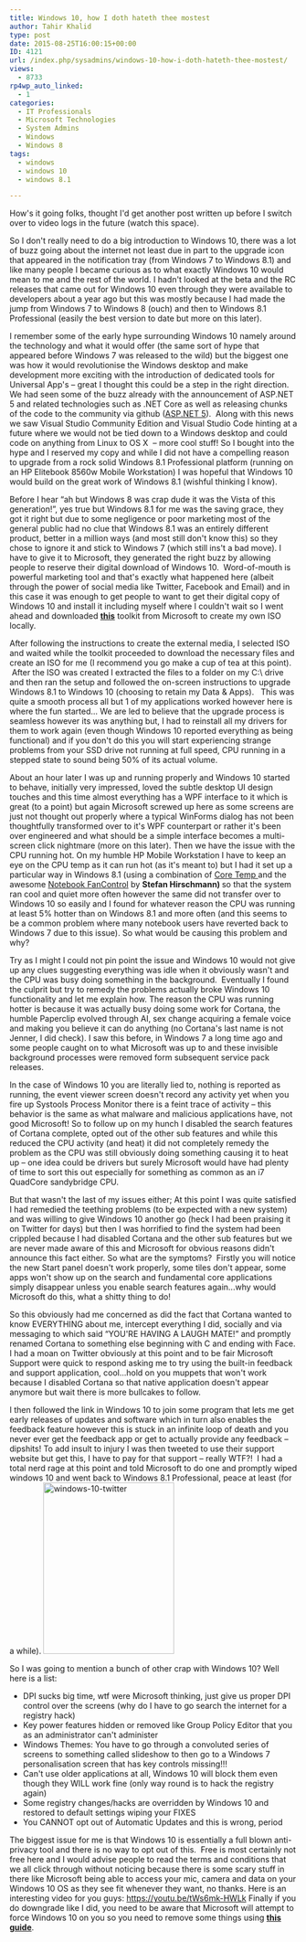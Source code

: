 ```yaml
---
title: Windows 10, how I doth hateth thee mostest
author: Tahir Khalid
type: post
date: 2015-08-25T16:00:15+00:00
ID: 4121
url: /index.php/sysadmins/windows-10-how-i-doth-hateth-thee-mostest/
views:
  - 8733
rp4wp_auto_linked:
  - 1
categories:
  - IT Professionals
  - Microsoft Technologies
  - System Admins
  - Windows
  - Windows 8
tags:
  - windows
  - windows 10
  - windows 8.1

---
```

How's it going folks, thought I'd get another post written up before I switch over to video logs in the future (watch this space).

So I don't really need to do a big introduction to Windows 10, there was a lot of buzz going about the internet not least due in part to the upgrade icon that appeared in the notification tray (from Windows 7 to Windows 8.1) and like many people I became curious as to what exactly Windows 10 would mean to me and the rest of the world. I hadn't looked at the beta and the RC releases that came out for Windows 10 even through they were available to developers about a year ago but this was mostly because I had made the jump from Windows 7 to Windows 8 (ouch) and then to Windows 8.1 Professional (easily the best version to date but more on this later).

I remember some of the early hype surrounding Windows 10 namely around the technology and what it would offer (the same sort of hype that appeared before Windows 7 was released to the wild) but the biggest one was how it would revolutionise the Windows desktop and make development more exciting with the introduction of dedicated tools for Universal App's – great I thought this could be a step in the right direction. We had seen some of the buzz already with the announcement of ASP.NET 5 and related technologies such as .NET Core as well as releasing chunks of the code to the community via github (<a title="Announcing ASP.NET 5" href="http://www.hanselman.com/blog/AnnouncingNET2015NETAsOpenSourceNETOnMacAndLinuxAndVisualStudioCommunity.aspx" target="_blank">ASP.NET 5</a>).  Along with this news we saw Visual Studio Community Edition and Visual Studio Code hinting at a future where we would not be tied down to a Windows desktop and could code on anything from Linux to OS X  – more cool stuff! So I bought into the hype and I reserved my copy and while I did not have a compelling reason to upgrade from a rock solid Windows 8.1 Professional platform (running on an HP Elitebook 8560w Mobile Workstation) I was hopeful that Windows 10 would build on the great work of Windows 8.1 (wishful thinking I know).

Before I hear “ah but Windows 8 was crap dude it was the Vista of this generation!”, yes true but Windows 8.1 for me was the saving grace, they got it right but due to some negligence or poor marketing most of the general public had no clue that Windows 8.1 was an entirely different product, better in a million ways (and most still don't know this) so they chose to ignore it and stick to Windows 7 (which still ins't a bad move). I have to give it to Microsoft, they generated the right buzz by allowing people to reserve their digital download of Windows 10.  Word-of-mouth is powerful marketing tool and that's exactly what happened here (albeit through the power of social media like Twitter, Facebook and Email) and in this case it was enough to get people to want to get their digital copy of Windows 10 and install it including myself where I couldn't wait so I went ahead and downloaded <a title="Windows 10 Download Toolkit" href="https://www.microsoft.com/en-us/software-download/windows10" target="_blank"><strong>this</strong></a> toolkit from Microsoft to create my own ISO locally.

After following the instructions to create the external media, I selected ISO and waited while the toolkit proceeded to download the necessary files and create an ISO for me (I recommend you go make a cup of tea at this point).  After the ISO was created I extracted the files to a folder on my C:\ drive and then ran the setup and followed the on-screen instructions to upgrade Windows 8.1 to Windows 10 (choosing to retain my Data & Apps).   This was quite a smooth process all but 1 of my applications worked however here is where the fun started... We are led to believe that the upgrade process is seamless however its was anything but, I had to reinstall all my drivers for them to work again (even though Windows 10 reported everything as being functional) and if you don't do this you will start experiencing strange problems from your SSD drive not running at full speed, CPU running in a stepped state to sound being 50% of its actual volume.

About an hour later I was up and running properly and Windows 10 started to behave, initially very impressed, loved the subtle desktop UI design touches and this time almost everything has a WPF interface to it which is great (to a point) but again Microsoft screwed up here as some screens are just not thought out properly where a typical WinForms dialog has not been thoughtfully transformed over to it's WPF counterpart or rather it's been over engineered and what should be a simple interface becomes a multi-screen click nightmare (more on this later). Then we have the issue with the CPU running hot. On my humble HP Mobile Workstation I have to keep an eye on the CPU temp as it can run hot (as it's meant to) but I had it set up a particular way in Windows 8.1 (using a combination of <a title="Core Temp" href="http://alcpu.com/CoreTemp/" target="_blank">Core Temp </a>and the awesome <a title="Notebook FanControl" href="https://github.com/hirschmann/nbfc" target="_blank">Notebook FanControl</a> by <span style="font-weight: bold">Stefan Hirschmann) </span>so that the system ran cool and quiet more often however the same did not transfer over to Windows 10 so easily and I found for whatever reason the CPU was running at least 5% hotter than on Windows 8.1 and more often (and this seems to be a common problem where many notebook users have reverted back to Windows 7 due to this issue). So what would be causing this problem and why?

Try as I might I could not pin point the issue and Windows 10 would not give up any clues suggesting everything was idle when it obviously wasn't and the CPU was busy doing something in the background.  Eventually I found the culprit but try to remedy the problems actually broke Windows 10 functionality and let me explain how. The reason the CPU was running hotter is because it was actually busy doing some work for Cortana, the humble Paperclip evolved through AI, sex change acquiring a female voice and making you believe it can do anything (no Cortana's last name is not Jenner, I did check). I saw this before, in Windows 7 a long time ago and some people caught on to what Microsoft was up to and these invisible background processes were removed form subsequent service pack releases.

In the case of Windows 10 you are literally lied to, nothing is reported as running, the event viewer screen doesn't record any activity yet when you fire up Systools Process Monitor there is a feint trace of activity – this behavior is the same as what malware and malicious applications have, not good Microsoft! So to follow up on my hunch I disabled the search features of Cortana complete, opted out of the other sub features and while this reduced the CPU activity (and heat) it did not completely remedy the problem as the CPU was still obviously doing something causing it to heat up – one idea could be drivers but surely Microsoft would have had plenty of time to sort this out especially for something as common as an i7 QuadCore sandybridge CPU.

But that wasn't the last of my issues either; At this point I was quite satisfied I had remedied the teething problems (to be expected with a new system) and was willing to give Windows 10 another go (heck I had been praising it on Twitter for days) but then I was horrified to find the system had been crippled because I had disabled Cortana and the other sub features but we are never made aware of this and Microsoft for obvious reasons didn't announce this fact either. So what are the symptoms?  Firstly you will notice the new Start panel doesn't work properly, some tiles don't appear, some apps won't show up on the search and fundamental core applications simply disappear unless you enable search features again...why would Microsoft do this, what a shitty thing to do!

So this obviously had me concerned as did the fact that Cortana wanted to know EVERYTHING about me, intercept everything I did, socially and via messaging to which said “YOU'RE HAVING A LAUGH MATE!” and promptly renamed Cortana to something else beginning with C and ending with Face. I had a moan on Twitter obviously at this point and to be fair Microsoft Support were quick to respond asking me to try using the built-in feedback and support application, cool...hold on you muppets that won't work because I disabled Cortana so that native application doesn't appear anymore but wait there is more bullcakes to follow.

I then followed the link in Windows 10 to join some program that lets me get early releases of updates and software which in turn also enables the feedback feature however this is stuck in an infinite loop of death and you never ever get the feedback app or get to actually provide any feedback – dipshits! To add insult to injury I was then tweeted to use their support website but get this, I have to pay for that support – really WTF?!  I had a total nerd rage at this point and told Microsoft to do one and promptly wiped windows 10 and went back to Windows 8.1 Professional, peace at least (for a while). [<img class="alignnone size-medium wp-image-4122" src="/wp-content/uploads/2015/08/windows-10-twitter-229x300.png" alt="windows-10-twitter" width="229" height="300" srcset="/wp-content/uploads/2015/08/windows-10-twitter-229x300.png 229w, /wp-content/uploads/2015/08/windows-10-twitter.png 683w" sizes="(max-width: 229px) 100vw, 229px" />][1]

So I was going to mention a bunch of other crap with Windows 10? Well here is a list:

  * DPI sucks big time, wtf were Microsoft thinking, just give us proper DPI control over the screens (why do I have to go search the internet for a registry hack)
  * Key power features hidden or removed like Group Policy Editor that you as an administrator can't administer
  * Windows Themes: You have to go through a convoluted series of screens to something called slideshow to then go to a Windows 7 personalisation screen that has key controls missing!!!
  * Can't use older applications at all, Windows 10 will block them even though they WILL work fine (only way round is to hack the registry again)
  * Some registry changes/hacks are overridden by Windows 10 and restored to default settings wiping your FIXES
  * You CANNOT opt out of Automatic Updates and this is wrong, period

The biggest issue for me is that Windows 10 is essentially a full blown anti-privacy tool and there is no way to opt out of this.  Free is most certainly not free here and I would advise people to read the terms and conditions that we all click through without noticing because there is some scary stuff in there like Microsoft being able to access your mic, camera and data on your Windows 10 OS as they see fit whenever they want, no thanks. Here is an interesting video for you guys: <a title="Do not install Windows 10" href="https://youtu.be/tWs6mk-HWLk" target="_blank">https://youtu.be/tWs6mk-HWLk</a> Finally if you do downgrade like I did, you need to be aware that Microsoft will attempt to force Windows 10 on you so you need to remove some things using <a title="Remove GWA" href="http://www.makeuseof.com/tag/get-rid-windows-10-upgrade-notification-windows-7-8/" target="_blank"><strong>this guide</strong></a>.

 [1]: /wp-content/uploads/2015/08/windows-10-twitter.png